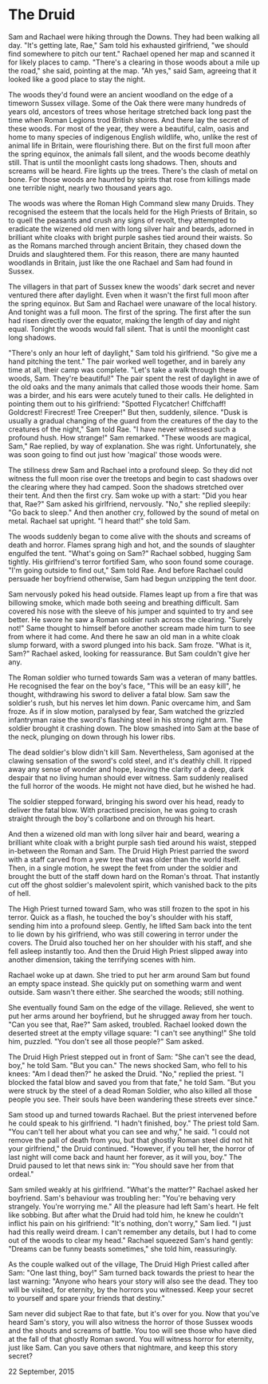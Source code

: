 # The Druid

Sam and Rachael were hiking through the Downs. They had been walking all day. "It's getting late, Rae," Sam told his exhausted girlfriend, "we should find somewhere to pitch our tent." Rachael opened her map and scanned it for likely places to camp. "There's a clearing in those woods about a mile up the road," she said, pointing at the map. "Ah yes," said Sam, agreeing that it looked like a good place to stay the night.

The woods they'd found were an ancient woodland on the edge of a timeworn Sussex village. Some of the Oak there were many hundreds of years old, ancestors of trees whose heritage stretched back long past the time when Roman Legions trod British shores. And there lay the secret of these woods. For most of the year, they were a beautiful, calm, oasis and home to many species of indigenous English wildlife, who, unlike the rest of animal life in Britain, were flourishing there. But on the first full moon after the spring equinox, the animals fall silent, and the woods become deathly still. That is until the moonlight casts long shadows. Then, shouts and screams will be heard. Fire lights up the trees. There's the clash of metal on bone. For those woods are haunted by spirits that rose from killings made one terrible night, nearly two thousand years ago.

The woods was where the Roman High Command slew many Druids. They recognised the esteem that the locals held for the High Priests of Britain, so to quell the peasants and crush any signs of revolt, they attempted to eradicate the wizened old men with long silver hair and beards, adorned in brilliant white cloaks with bright purple sashes tied around their waists. So as the Romans marched through ancient Britain, they chased down the Druids and slaughtered them. For this reason, there are many haunted woodlands in Britain, just like the one Rachael and Sam had found in Sussex.

The villagers in that part of Sussex knew the woods' dark secret and never ventured there after daylight. Even when it wasn't the first full moon after the spring equinox. But Sam and Rachael were unaware of the local history. And tonight was a full moon. The first of the spring. The first after the sun had risen directly over the equator, making the length of day and night equal. Tonight the woods would fall silent. That is until the moonlight cast long shadows.

"There's only an hour left of daylight," Sam told his girlfriend. "So give me a hand pitching the tent." The pair worked well together, and in barely any time at all, their camp was complete. "Let's take a walk through these woods, Sam. They're beautiful!" The pair spent the rest of daylight in awe of the old oaks and the many animals that called those woods their home. Sam was a birder, and his ears were acutely tuned to their calls. He delighted in pointing them out to his girlfriend: "Spotted Flycatcher! Chiffchaff! Goldcrest! Firecrest! Tree Creeper!" But then, suddenly, silence. "Dusk is usually a gradual changing of the guard from the creatures of the day to the creatures of the night," Sam told Rae. "I have never witnessed such a profound hush. How strange!" Sam remarked. "These woods are magical, Sam," Rae replied, by way of explanation. She was right. Unfortunately, she was soon going to find out just how 'magical' those woods were.

The stillness drew Sam and Rachael into a profound sleep. So they did not witness the full moon rise over the treetops and begin to cast shadows over the clearing where they had camped. Soon the shadows stretched over their tent. And then the first cry. Sam woke up with a start: "Did you hear that, Rae?" Sam asked his girlfriend, nervously. "No," she replied sleepily: "Go back to sleep." And then another cry, followed by the sound of metal on metal. Rachael sat upright. "I heard that!" she told Sam.

The woods suddenly began to come alive with the shouts and screams of death and horror. Flames sprang high and hot, and the sounds of slaughter engulfed the tent. "What's going on Sam?" Rachael sobbed, hugging Sam tightly. His girlfriend's terror fortified Sam, who soon found some courage. "I'm going outside to find out," Sam told Rae. And before Rachael could persuade her boyfriend otherwise, Sam had begun unzipping the tent door.

Sam nervously poked his head outside. Flames leapt up from a fire that was billowing smoke, which made both seeing and breathing difficult. Sam covered his nose with the sleeve of his jumper and squinted to try and see better. He swore he saw a Roman soldier rush across the clearing. "Surely not!" Same thought to himself before another scream made him turn to see from where it had come. And there he saw an old man in a white cloak slump forward, with a sword plunged into his back. Sam froze. "What is it, Sam?" Rachael asked, looking for reassurance. But Sam couldn't give her any.

The Roman soldier who turned towards Sam was a veteran of many battles. He recognised the fear on the boy's face, "This will be an easy kill", he thought, withdrawing his sword to deliver a fatal blow. Sam saw the soldier's rush, but his nerves let him down. Panic overcame him, and Sam froze. As if in slow motion, paralysed by fear, Sam watched the grizzled infantryman raise the sword's flashing steel in his strong right arm. The soldier brought it crashing down. The blow smashed into Sam at the base of the neck, plunging on down through his lower ribs.

The dead soldier's blow didn't kill Sam. Nevertheless, Sam agonised at the clawing sensation of the sword's cold steel, and it's deathly chill. It ripped away any sense of wonder and hope, leaving the clarity of a deep, dark despair that no living human should ever witness. Sam suddenly realised the full horror of the woods. He might not have died, but he wished he had.

The soldier stepped forward, bringing his sword over his head, ready to deliver the fatal blow. With practised precision, he was going to crash straight through the boy's collarbone and on through his heart.

And then a wizened old man with long silver hair and beard, wearing a brilliant white cloak with a bright purple sash tied around his waist, stepped in-between the Roman and Sam. The Druid High Priest parried the sword with a staff carved from a yew tree that was older than the world itself. Then, in a single motion, he swept the feet from under the soldier and brought the butt of the staff down hard on the Roman's throat. That instantly cut off the ghost soldier's malevolent spirit, which vanished back to the pits of hell.

The High Priest turned toward Sam, who was still frozen to the spot in his terror. Quick as a flash, he touched the boy's shoulder with his staff, sending him into a profound sleep. Gently, he lifted Sam back into the tent to lie down by his girlfriend, who was still cowering in terror under the covers. The Druid also touched her on her shoulder with his staff, and she fell asleep instantly too. And then the Druid High Priest slipped away into another dimension, taking the terrifying scenes with him.

Rachael woke up at dawn. She tried to put her arm around Sam but found an empty space instead. She quickly put on something warm and went outside. Sam wasn't there either. She searched the woods; still nothing.

She eventually found Sam on the edge of the village. Relieved, she went to put her arms around her boyfriend, but he shrugged away from her touch. "Can you see that, Rae?" Sam asked, troubled. Rachael looked down the deserted street at the empty village square: "I can't see anything!" She told him, puzzled. "You don't see all those people?" Sam asked.

The Druid High Priest stepped out in front of Sam: "She can't see the dead, boy," he told Sam. "But you can." The news shocked Sam, who fell to his knees: "Am I dead then?" he asked the Druid. "No," replied the priest. "I blocked the fatal blow and saved you from that fate," he told Sam. "But you were struck by the steel of a dead Roman Soldier, who also killed all those people you see. Their souls have been wandering these streets ever since."

Sam stood up and turned towards Rachael. But the priest intervened before he could speak to his girlfriend. "I hadn't finished, boy." The priest told Sam. "You can't tell her about what you can see and why," he said. "I could not remove the pall of death from you, but that ghostly Roman steel did not hit your girlfriend," the Druid continued. "However, if you tell her, the horror of last night will come back and haunt her forever, as it will you, boy." The Druid paused to let that news sink in: "You should save her from that ordeal."

Sam smiled weakly at his girlfriend. "What's the matter?" Rachael asked her boyfriend. Sam's behaviour was troubling her: "You're behaving very strangely. You're worrying me." All the pleasure had left Sam's heart. He felt like sobbing. But after what the Druid had told him, he knew he couldn't inflict his pain on his girlfriend: "It's nothing, don't worry," Sam lied. "I just had this really weird dream. I can't remember any details, but I had to come out of the woods to clear my head." Rachael squeezed Sam's hand gently: "Dreams can be funny beasts sometimes," she told him, reassuringly.

As the couple walked out of the village, The Druid High Priest called after Sam: "One last thing, boy!" Sam turned back towards the priest to hear the last warning: "Anyone who hears your story will also see the dead. They too will be visited, for eternity, by the horrors you witnessed. Keep your secret to yourself and spare your friends that destiny."

Sam never did subject Rae to that fate, but it's over for you. Now that you've heard Sam's story, you will also witness the horror of those Sussex woods and the shouts and screams of battle. You too will see those who have died at the fall of that ghostly Roman sword. You will witness horror for eternity, just like Sam. Can you save others that nightmare, and keep this story secret?

22 September, 2015
